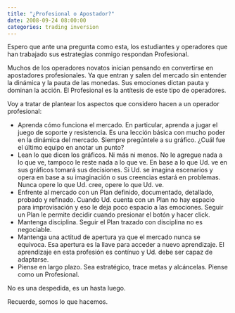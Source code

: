 ```yaml
---
title: "¿Profesional o Apostador?"
date: 2008-09-24 08:00:00
categories: trading inversion
---
```

Espero que ante una pregunta como esta, los estudiantes y operadores que han trabajado sus estrategias conmigo respondan Profesional. 

Muchos de los operadores novatos inician pensando en convertirse en apostadores profesionales. Ya que entran y salen del mercado sin entender la dinámica y la pauta de las monedas. Sus emociones dictan pauta y dominan la acción. El Profesional es la antítesis de este tipo de operadores.

Voy a tratar de plantear los aspectos que considero hacen a un operador profesional:

- Aprenda cómo funciona el mercado. En particular, aprenda a jugar el juego de soporte y resistencia. Es una lección básica con mucho poder en la dinámica del mercado. Siempre pregúntele a su gráfico. ¿Cuál fue el último equipo en anotar un punto?
- Lean lo que dicen los gráficos. Ni más ni menos. No le agregue nada a lo que ve, tampoco le reste nada a lo que ve. En base a lo que Ud. ve en sus gráficos tomará sus decisiones. Si Ud. se imagina escenarios y opera en base a su imaginación o sus creencias estará en problemas. Nunca opere lo que Ud. cree, opere lo que Ud. ve.
- Enfrente al mercado con un Plan definido, documentado, detallado, probado y refinado. Cuando Ud. cuenta con un Plan no hay espacio para improvisación y eso le deja poco espacio a las emociones. Seguir un Plan le permite decidir cuando presionar el botón y hacer click.
- Mantenga disciplina. Seguir el Plan trazado con disciplina no es negociable.
- Mantenga una actitud de apertura ya que el mercado nunca se equivoca. Esa apertura es la llave para acceder a nuevo aprendizaje. El aprendizaje en esta profesión es contínuo y Ud. debe ser capaz de adaptarse.
- Piense en largo plazo. Sea estratégico, trace metas y alcáncelas. Piense como un Profesional.

No es una despedida, es un hasta luego.

Recuerde, somos lo que hacemos.
